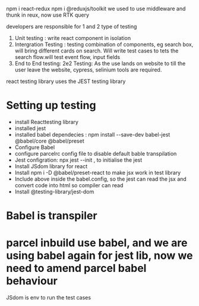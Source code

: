 <!-- to setup redux store -->
npm i react-redux
npm i @reduxjs/toolkit
we used to use middleware and thunk in reux, now use RTK query

<!-- Type of testing developer can write --> developers are responsible for 1 and 2 type of testing
1. Unit testing : write react component in isolation
2. Intergration Testing : testing combination of components, eg search box, will bring different cards on search. Will write test cases to tets the search flow.will test event flow, input fields 
3. End to End testing: 2e2 Testing: As the use lands on website to till the user leave the website, cypress, selinium tools are required.

react testing library uses the JEST testing library


# Setting up testing
- install Reacttesting library
- installed jest
- installed babel dependecies :  npm install --save-dev babel-jest @babel/core @babel/preset 
- Configure Babel
- configure parcelrc config file to disable default bable transpilation
- Jest configration: npx jest --init , to initialise the jest
- Install JSdom library for react
- Install npm i -D @babel/preset-react to make jsx work in test library
- Include above inside the babel.config, so the jest can read the jsx and convert code into html so compiler can read
- Install @testing-library/jest-dom

# Babel is transpiler
# parcel inbuild use babel, and we are using babel again for jest lib, now we need to amend parcel babel behaviour

JSdom is env to run the test cases
